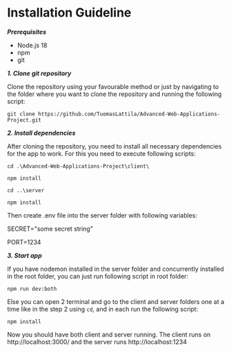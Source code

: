 # Installation Guideline
***Prerequisites***

- Node.js 18
- npm
- git


***1. Clone git repository***

Clone the repository using your favourable method or just by navigating to the folder where you want to clone the repository and running the following script:

`git clone https://github.com/TuomasLattila/Advanced-Web-Applications-Project.git`

***2. Install dependencies***

After cloning the repository, you need to install all necessary dependencies for the app to work. For this you need to execute following scripts:

`cd .\Advanced-Web-Applications-Project\client\`

`npm install`

`cd ..\server`

`npm install`

Then create .env file into the server folder with following variables:

SECRET="some secret string"

PORT=1234

***3. Start app***

If you have nodemon installed in the server folder and concurrently installed in the root folder, you can just run following script in root folder:

`npm run dev:both`

Else you can open 2 terminal and go to the client and server folders one at a time like in the step 2 using `cd`, and in each run the following script:

`npm install`

Now you should have both client and server running. The client runs on http://localhost:3000/ and the server runs http://localhost:1234
